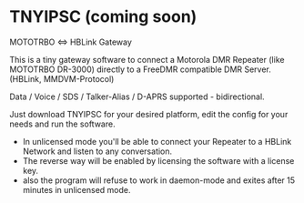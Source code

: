 # TNYIPSC (coming soon)
MOTOTRBO &lt;=> HBLink Gateway


This is a tiny gateway software to connect a Motorola DMR Repeater (like MOTOTRBO DR-3000) directly to a FreeDMR compatible DMR Server. (HBLink, MMDVM-Protocol)

Data / Voice / SDS / Talker-Alias / D-APRS supported - bidirectional.

Just download TNYIPSC for your desired platform, edit the config for your needs and run the software.

- In unlicensed mode you'll be able to connect your Repeater to a HBLink Network and listen to any conversation.
- The reverse way will be enabled by licensing the software with a license key.
- also the program will refuse to work in daemon-mode and exites after 15 minutes in unlicensed mode.
